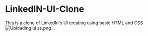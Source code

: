 # LinkedIN-UI-Clone
This is a clone of LinkedIn's UI creating using basic HTML and CSS
![Uploading ui ss.png…]()

